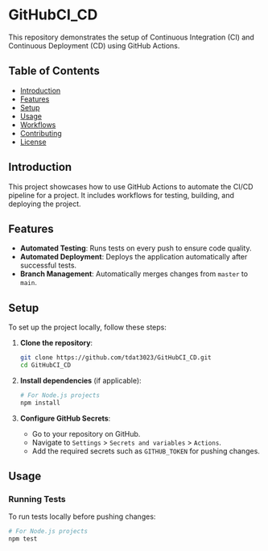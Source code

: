 # GitHubCI_CD

This repository demonstrates the setup of Continuous Integration (CI) and Continuous Deployment (CD) using GitHub Actions.

## Table of Contents

- [Introduction](#introduction)
- [Features](#features)
- [Setup](#setup)
- [Usage](#usage)
- [Workflows](#workflows)
- [Contributing](#contributing)
- [License](#license)

## Introduction

This project showcases how to use GitHub Actions to automate the CI/CD pipeline for a project. It includes workflows for testing, building, and deploying the project.

## Features

- **Automated Testing**: Runs tests on every push to ensure code quality.
- **Automated Deployment**: Deploys the application automatically after successful tests.
- **Branch Management**: Automatically merges changes from `master` to `main`.

## Setup

To set up the project locally, follow these steps:

1. **Clone the repository**:
    ```sh
    git clone https://github.com/tdat3023/GitHubCI_CD.git
    cd GitHubCI_CD
    ```

2. **Install dependencies** (if applicable):
    ```sh
    # For Node.js projects
    npm install
    ```

3. **Configure GitHub Secrets**:
    - Go to your repository on GitHub.
    - Navigate to `Settings` > `Secrets and variables` > `Actions`.
    - Add the required secrets such as `GITHUB_TOKEN` for pushing changes.

## Usage

### Running Tests

To run tests locally before pushing changes:

```sh
# For Node.js projects
npm test

